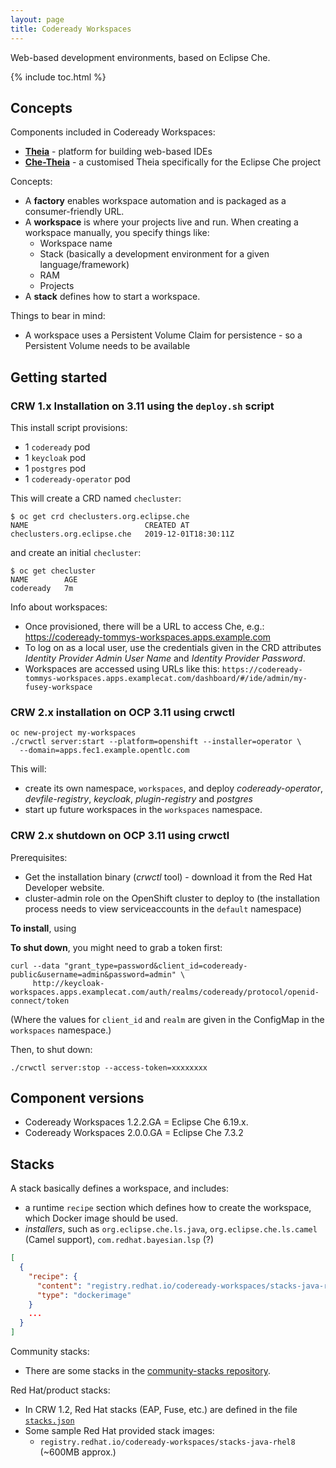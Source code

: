 ```yaml
---
layout: page
title: Codeready Workspaces
---
```


Web-based development environments, based on Eclipse Che.

{% include toc.html %}

## Concepts

Components included in Codeready Workspaces:

- [**Theia**][theia] - platform for building web-based IDEs
- [**Che-Theia**][che-theia] - a customised Theia specifically for the Eclipse Che project

Concepts:

- A **factory** enables workspace automation and is packaged as a consumer-friendly URL.
- A **workspace** is where your projects live and run. When creating a workspace manually, you specify things like:
  - Workspace name
  - Stack (basically a development environment for a given language/framework)
  - RAM
  - Projects
- A **stack** defines how to start a workspace.

Things to bear in mind:

- A workspace uses a Persistent Volume Claim for persistence - so a Persistent Volume needs to be available

## Getting started

### CRW 1.x Installation on 3.11 using the `deploy.sh` script

This install script provisions:

- 1 `codeready` pod
- 1 `keycloak` pod
- 1 `postgres` pod
- 1 `codeready-operator` pod

This will create a CRD named `checluster`:

    $ oc get crd checlusters.org.eclipse.che
    NAME                          CREATED AT
    checlusters.org.eclipse.che   2019-12-01T18:30:11Z

and create an initial `checluster`:

    $ oc get checluster
    NAME        AGE
    codeready   7m

Info about workspaces:

- Once provisioned, there will be a URL to access Che, e.g.: https://codeready-tommys-workspaces.apps.example.com
- To log on as a local user, use the credentials given in the CRD attributes _Identity Provider Admin User Name_ and _Identity Provider Password_.
- Workspaces are accessed using URLs like this: `https://codeready-tommys-workspaces.apps.examplecat.com/dashboard/#/ide/admin/my-fusey-workspace`

### CRW 2.x installation on OCP 3.11 using crwctl

    oc new-project my-workspaces
    ./crwctl server:start --platform=openshift --installer=operator \
      --domain=apps.fec1.example.opentlc.com

This will:

- create its own namespace, `workspaces`, and deploy _codeready-operator_, _devfile-registry_, _keycloak_, _plugin-registry_ and _postgres_
- start up future workspaces in the `workspaces` namespace.

### CRW 2.x shutdown on OCP 3.11 using crwctl

Prerequisites:

- Get the installation binary (_crwctl_ tool) - download it from  the Red Hat Developer website.
- cluster-admin role on the OpenShift cluster to deploy to (the installation process needs to view serviceaccounts in the `default` namespace)

**To install**, using

**To shut down**, you might need to grab a token first:

    curl --data "grant_type=password&client_id=codeready-public&username=admin&password=admin" \
         http://keycloak-workspaces.apps.examplecat.com/auth/realms/codeready/protocol/openid-connect/token

(Where the values for `client_id` and `realm` are given in the ConfigMap in the `workspaces` namespace.)

Then, to shut down:

    ./crwctl server:stop --access-token=xxxxxxxx

## Component versions

- Codeready Workspaces 1.2.2.GA = Eclipse Che 6.19.x.
- Codeready Workspaces 2.0.0.GA = Eclipse Che 7.3.2

## Stacks

A stack basically defines a workspace, and includes:

- a runtime `recipe` section which defines how to create the workspace, which Docker image should be used.
- _installers_, such as `org.eclipse.che.ls.java`, `org.eclipse.che.ls.camel` (Camel support), `com.redhat.bayesian.lsp` (?)

```json
[
  {
    "recipe": {
      "content": "registry.redhat.io/codeready-workspaces/stacks-java-rhel8",
      "type": "dockerimage"
    }
    ...
  }
]
```

Community stacks:

- There are some stacks in the [community-stacks repository][communitystacks].

Red Hat/product stacks:

- In CRW 1.2, Red Hat stacks (EAP, Fuse, etc.) are defined in the file [`stacks.json`][stacksjson12]
- Some sample Red Hat provided stack images:
  - `registry.redhat.io/codeready-workspaces/stacks-java-rhel8` (~600MB approx.)


[theia]: https://github.com/eclipse-theia/theia
[che-theia]: https://github.com/eclipse/che-theia
[stacksjson12]: https://github.com/redhat-developer/codeready-workspaces/blob/1.2.0.GA/ide/codeready-ide-stacks/src/main/resources/stacks.json
[communitystacks]: https://github.com/che-samples/community-stacks
